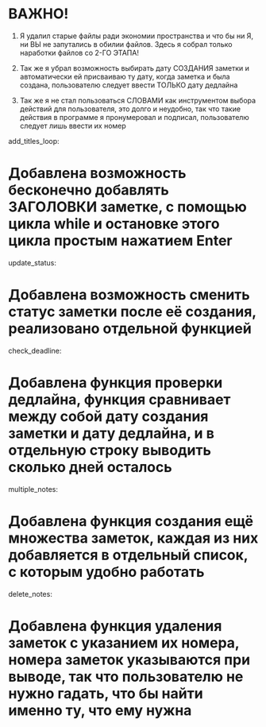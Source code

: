 # ВАЖНО!
1. Я удалил старые файлы ради экономии пространства и что бы ни Я, ни ВЫ не запутались в обилии файлов. Здесь я собрал только наработки файлов со 2-ГО ЭТАПА!

2. Так же я убрал возможность выбирать дату СОЗДАНИЯ заметки и автоматически ей присваиваю ту дату, когда заметка и была создана, пользователю следует ввести ТОЛЬКО дату дедлайна

3. Так же я не стал пользоваться СЛОВАМИ как инструментом выбора действий для пользователя, это долго и неудобно, так что такие действия в программе я пронумеровал и подписал, пользователю следует лишь ввести их номер


add_titles_loop:
# Добавлена возможность бесконечно добавлять ЗАГОЛОВКИ заметке, с помощью цикла while и остановке этого цикла простым нажатием Enter

update_status:
# Добавлена возможность сменить статус заметки после её создания, реализовано отдельной функцией

check_deadline:
# Добавлена функция проверки дедлайна, функция сравнивает между собой дату создания заметки и дату дедлайна, и в отдельную строку выводить сколько дней осталось

multiple_notes:
# Добавлена функция создания ещё множества заметок, каждая из них добавляется в отдельный список, с которым удобно работать

delete_notes:
# Добавлена функция удаления заметок с указанием их номера, номера заметок указываются при выводе, так что пользователю не нужно гадать, что бы найти именно ту, что ему нужна
